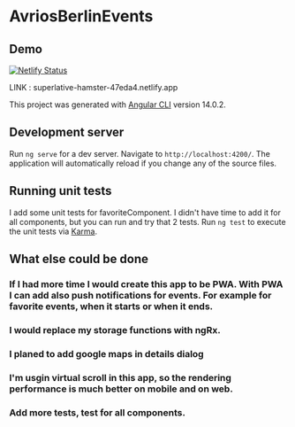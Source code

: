 # AvriosBerlinEvents

## Demo
[![Netlify Status](https://api.netlify.com/api/v1/badges/6bde6743-2cdb-4941-a699-7d1d487cc16c/deploy-status)](https://app.netlify.com/sites/superlative-hamster-47eda4/deploys)

LINK : superlative-hamster-47eda4.netlify.app

This project was generated with [Angular CLI](https://github.com/angular/angular-cli) version 14.0.2.

## Development server

Run `ng serve` for a dev server. Navigate to `http://localhost:4200/`. The application will automatically reload if you change any of the source files.

## Running unit tests
I add some unit tests for favoriteComponent. I didn't have time to add it for all components, but you can run and try that 2 tests.
Run `ng test` to execute the unit tests via [Karma](https://karma-runner.github.io).

## What else could be done
  ### If I had more time I would create this app to be PWA. With PWA I can add also push notifications for events. For example for favorite events, when it starts or when it ends.
  ### I would replace my storage functions with ngRx.
  ### I planed to add google maps in details dialog
  ### I'm usgin virtual scroll in this app, so the rendering performance is much better on mobile and on web.
  ### Add more tests, test for all components.



